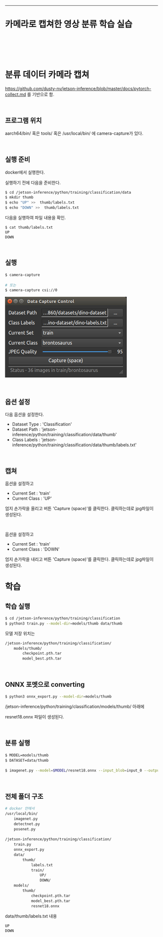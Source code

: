 
-----
# 카메라로 캡쳐한 영상 분류 학습 실습
<br><br><br><br>


# 분류 데이터 카메라 캡쳐

https://github.com/dusty-nv/jetson-inference/blob/master/docs/pytorch-collect.md 를 기반으로 함.

<br>

## 프로그램 위치

aarch64/bin/ 혹은  tools/ 혹은 /usr/local/bin/ 에 camera-capture가 있다.

<br>

## 실행 준비

docker에서 실행한다.

실행하기 전에 다음을 준비한다.

```bash
$ cd /jetson-inference/python/training/classification/data
$ mkdir thumb
$ echo "UP" >>  thumb/labels.txt
$ echo "DOWN" >>  thumb/labels.txt
```

다음을 실행하여 파일 내용을 확인.
```
$ cat thumb/labels.txt
UP
DOWN
```

<br>

## 실행

```bash
$ camera-capture

# 또는
$ camera-capture csi://0
```

![Untitled](images/image3.png)

<br>

## 옵션 설정

다음 옵션을 설정한다.

- Dataset Type : 'Classification'
- Dataset Path : 'jetson-inference/python/training/classification/data/thumb'
- Class Labels : 'jetson-inference/python/training/classification/data/thumb/labels.txt'

<br>

## 캡쳐

옵션을 설정하고

- Current Set : 'train'
- Current Class : 'UP'

엄지 손가락을 올리고 버튼 'Capture (space)'를 클릭한다. 클릭하는데로 jpg파일이 생성된다.

<br>

옵션을 설정하고

- Current Set : 'train'
- Current Class : 'DOWN'

엄지 손가락을 내리고 버튼 'Capture (space)'를 클릭한다. 클릭하는데로 jpg파일이 생성된다.


# 학습


## 학습 실행

```bash
$ cd /jetson-inference/python/training/classification
$ python3 train.py --model-dir=models/thumb data/thumb
```

모델 저장 위치는 

```bash
/jetson-inference/python/training/classification/
	models/thumb/
		checkpoint.pth.tar
		model_best.pth.tar
```

<br>

## ONNX 포멧으로 converting

```bash
$ python3 onnx_export.py --model-dir=models/thumb
```

/jetson-inference/python/training/classification/models/thumb/ 아래에 

resnet18.onnx 파일이 생성된다.

<br>

## 분류 실행

```bash
$ MODEL=models/thumb
$ DATASET=data/thumb

$ imagenet.py --model=$MODEL/resnet18.onnx --input_blob=input_0 --output_blob=output_0 --labels=$DATASET/labels.txt csi://0
```
<br>

## 전체 폴더 구조

```bash
# docker 안에서
/usr/local/bin/
	imagenet.py
	detectnet.py
	posenet.py

/jetson-inference/python/training/classification/
	train.py
	onnx_export.py
	data/
		thumb/
			labels.txt
			train/
				UP/
				DOWN/
	models/
		thumb/
			checkpoint.pth.tar
			model_best.pth.tar
			resnet18.onnx
```

data/thumb/labels.txt 내용

```bash
UP
DOWN
```

<br>

